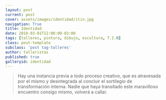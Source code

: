 ```yaml
---
layout: post
current: post
cover: assets/images/identidad/itin.jpg
navigation: True
title: Identidad
date: 2018-03-01T12:00:00-03:00
tags: [talleres, pintura, dibujo, escultura, T.I.N]
class: post-template
subclass: 'post tag-talleres'
author: talleristas
published: true
galleryid: identidad
---
```


>Hay una instancia previa a todo proceso creativo, que es atravesada por el mismo y desintegrada al concluir el sortilegio de transformación interna. Nadie que haya transitado este maravilloso encuentro consigo mismo, volverá a callar.
